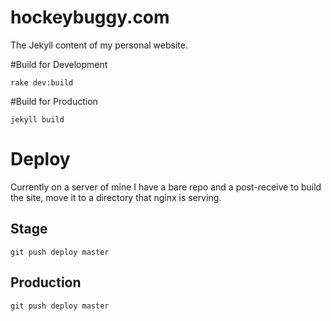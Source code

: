 hockeybuggy.com
===============

The Jekyll content of my personal website.

#Build for Development

    rake dev:build

#Build for Production

    jekyll build

# Deploy

Currently on a server of mine I have a bare repo and a post-receive to build
the site, move it to a directory that nginx is serving.

## Stage

    git push deploy master

## Production

    git push deploy master


